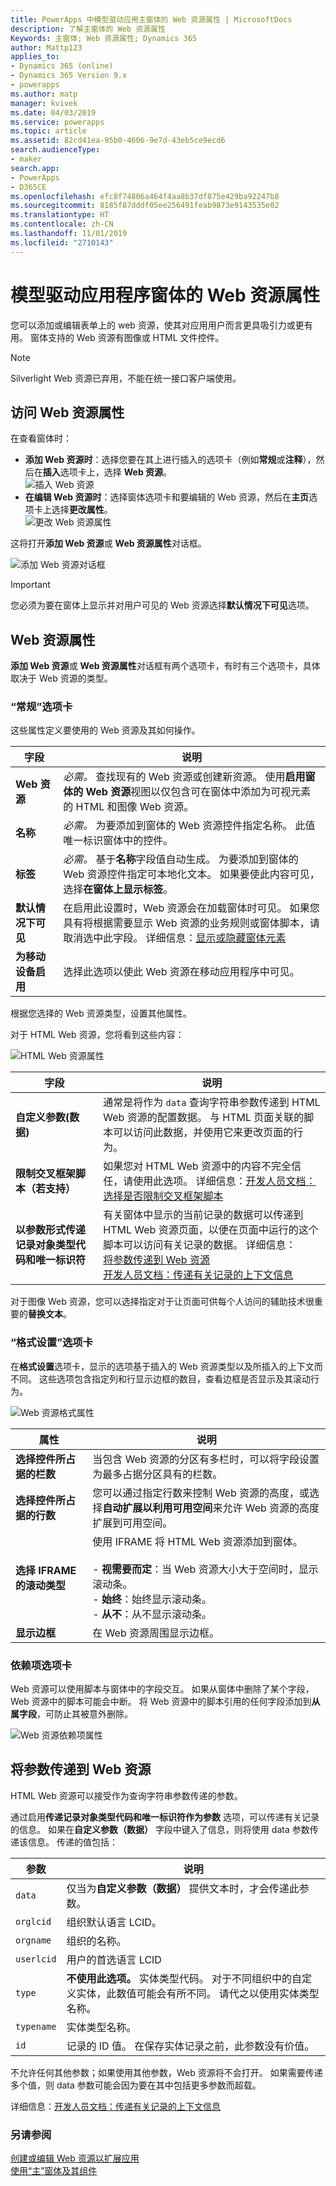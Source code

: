 ```yaml
---
title: PowerApps 中模型驱动应用主窗体的 Web 资源属性 | MicrosoftDocs
description: 了解主窗体的 Web 资源属性
Keywords: 主窗体; Web 资源属性; Dynamics 365
author: Mattp123
applies_to:
- Dynamics 365 (online)
- Dynamics 365 Version 9.x
- powerapps
ms.author: matp
manager: kvivek
ms.date: 04/03/2019
ms.service: powerapps
ms.topic: article
ms.assetid: 82cd41ea-95b0-4606-9e7d-43eb5ce9ecd6
search.audienceType:
- maker
search.app:
- PowerApps
- D365CE
ms.openlocfilehash: efc8f74806a464f4aa8b37df875e429ba92247b8
ms.sourcegitcommit: 8185f87dddf05ee256491feab9873e9143535e02
ms.translationtype: HT
ms.contentlocale: zh-CN
ms.lasthandoff: 11/01/2019
ms.locfileid: "2710143"
---
```

# <a name="web-resource-properties-for-model-driven-app-forms"></a>模型驱动应用程序窗体的 Web 资源属性

您可以添加或编辑表单上的 web 资源，使其对应用用户而言更具吸引力或更有用。 窗体支持的 Web 资源有图像或 HTML 文件控件。

> [!NOTE]
> Silverlight Web 资源已弃用，不能在统一接口客户端使用。

## <a name="access-web-resource-properties"></a>访问 Web 资源属性

在查看窗体时：
- **添加 Web 资源时**：选择您要在其上进行插入的选项卡（例如**常规**或**注释**），然后在**插入**选项卡上，选择 **Web 资源**。<br />![插入 Web 资源](media/insert-web-resource.png)
- **在编辑 Web 资源时**：选择窗体选项卡和要编辑的 Web 资源，然后在**主页**选项卡上选择**更改属性**。 <br />![更改 Web 资源属性](media/web-resource-change-properties.png)

这将打开**添加 Web 资源**或 **Web 资源属性**对话框。

![添加 Web 资源对话框](media/add-web-resource-dialog.png)

> [!IMPORTANT]
> 您必须为要在窗体上显示并对用户可见的 Web 资源选择**默认情况下可见**选项。

## <a name="web-resource-properties"></a>Web 资源属性

 **添加 Web 资源**或 **Web 资源属性**对话框有两个选项卡，有时有三个选项卡，具体取决于 Web 资源的类型。

### <a name="general-tab"></a>“常规”选项卡

这些属性定义要使用的 Web 资源及其如何操作。

|字段|说明|
|--|--|
|**Web 资源**|*必需。* 查找现有的 Web 资源或创建新资源。 使用**启用窗体的 Web 资源**视图以仅包含可在窗体中添加为可视元素的 HTML 和图像 Web 资源。|
|**名称**|*必需。* 为要添加到窗体的 Web 资源控件指定名称。 此值唯一标识窗体中的控件。|
|**标签**|*必需。* 基于**名称**字段值自动生成。 为要添加到窗体的 Web 资源控件指定可本地化文本。 如果要使此内容可见，选择**在窗体上显示标签**。|
|**默认情况下可见**|在启用此设置时，Web 资源会在加载窗体时可见。 如果您具有将根据需要显示 Web 资源的业务规则或窗体脚本，请取消选中此字段。 详细信息：[显示或隐藏窗体元素](visibility-options-legacy.md)|
|**为移动设备启用**|选择此选项以使此 Web 资源在移动应用程序中可见。|

根据您选择的 Web 资源类型，设置其他属性。

对于 HTML Web 资源，您将看到这些内容：

![HTML Web 资源属性](media/web-resource-general-html-properties.png)

|字段|说明|
|--|--|
|**自定义参数(数据)**|通常是将作为 `data` 查询字符串参数传递到 HTML Web 资源的配置数据。 与 HTML 页面关联的脚本可以访问此数据，并使用它来更改页面的行为。|
|**限制交叉框架脚本（若支持）**|如果您对 HTML Web 资源中的内容不完全信任，请使用此选项。 详细信息：[开发人员文档：选择是否限制交叉框架脚本](/dynamics365/customer-engagement/developer/use-iframe-and-web-resource-controls-on-a-form#select-whether-to-restrict-cross-frame-scripting)|
|**以参数形式传递记录对象类型代码和唯一标识符**|有关窗体中显示的当前记录的数据可以传递到 HTML Web 资源页面，以便在页面中运行的这个脚本可以访问有关记录的数据。 详细信息： <br />[将参数传递到 Web 资源](#pass-parameters-to-web-resources)<br />[开发人员文档：传递有关记录的上下文信息](/dynamics365/customer-engagement/developer/use-iframe-and-web-resource-controls-on-a-form#pass-contextual-information-about-the-record)|

对于图像 Web 资源，您可以选择指定对于让页面可供每个人访问的辅助技术很重要的**替换文本**。

<!-- TODO: Why are Custom Parameters available to pass to image web resources? -->

### <a name="formatting-tab"></a>“格式设置”选项卡

在**格式设置**选项卡，显示的选项基于插入的 Web 资源类型以及所插入的上下文而不同。 这些选项包含指定列和行显示边框的数目，查看边框是否显示及其滚动行为。

![Web 资源格式属性](media/web-resource-formatting-properties.png)

|属性|说明|  
|--------------|-----------------|
|**选择控件所占据的栏数**|当包含 Web 资源的分区有多栏时，可以将字段设置为最多占据分区具有的栏数。|  
|**选择控件所占据的行数**|您可以通过指定行数来控制 Web 资源的高度，或选择**自动扩展以利用可用空间**来允许 Web 资源的高度扩展到可用空间。|  
|**选择 IFRAME 的滚动类型**|使用 IFRAME 将 HTML Web 资源添加到窗体。<br /><br /> - **视需要而定**：当 Web 资源大小大于空间时，显示滚动条。<br />- **始终**：始终显示滚动条。<br />- **从不**：从不显示滚动条。|  
|**显示边框**|在 Web 资源周围显示边框。|  


### <a name="dependencies-tab"></a>依赖项选项卡

Web 资源可以使用脚本与窗体中的字段交互。 如果从窗体中删除了某个字段，Web 资源中的脚本可能会中断。 将 Web 资源中的脚本引用的任何字段添加到**从属字段**，可防止其被意外删除。

![Web 资源依赖项属性](media/web-resource-dependency-properties.png)
  
<a name="BKMK_PassingParametersToWebResource"></a> 
 
## <a name="pass-parameters-to-web-resources"></a>将参数传递到 Web 资源 

HTML Web 资源可以接受作为查询字符串参数传递的参数。  
  
通过启用**传递记录对象类型代码和唯一标识符作为参数** 选项，可以传递有关记录的信息。 如果在**自定义参数（数据）** 字段中键入了信息，则将使用 data 参数传递该信息。 传递的值包括：  
  
|参数|说明|  
|---------------|-----------------|  
|`data`|仅当为**自定义参数（数据）** 提供文本时，才会传递此参数。|  
|`orglcid`|组织默认语言 LCID。|  
|`orgname`|组织的名称。|  
|`userlcid`|用户的首选语言 LCID|  
|`type`|**不使用此选项。** 实体类型代码。 对于不同组织中的自定义实体，此数值可能会有所不同。 请代之以使用实体类型名称。|  
|`typename`|实体类型名称。|  
|`id`|记录的 ID 值。 在保存实体记录之前，此参数没有价值。|  
  
不允许任何其他参数；如果使用其他参数，Web 资源将不会打开。 如果需要传递多个值，则 data 参数可能会因为要在其中包括更多参数而超载。

详细信息：[开发人员文档：传递有关记录的上下文信息](/dynamics365/customer-engagement/developer/use-iframe-and-web-resource-controls-on-a-form#pass-contextual-information-about-the-record)

### <a name="see-also"></a>另请参阅

[创建或编辑 Web 资源以扩展应用](create-edit-web-resources.md)<br />
[使用“主”窗体及其组件](use-main-form-and-components.md)
